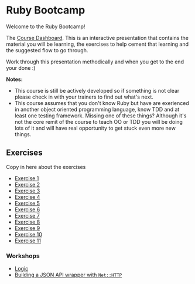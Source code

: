 # Ruby Bootcamp
Welcome to the Ruby Bootcamp!

The [Course Dashboard](http://prezi.com/adnfktg98mli/?utm_campaign=share&utm_medium=copy&rc=ex0share). This is an interactive presentation that contains the material you will be learning, the exercises to help cement that learning and the suggested flow to go through.

Work through this presentation methodically and when you get to the end your done :)

**Notes:** 
- This course is still be actively developed so if something is not clear please check in with your trainers to find out what's next.
- This course assumes that you don't know Ruby but have are exerienced in another object oriented programming language, know TDD and at least one testing framework. Missing one of these things? Although it's not the core remit of the course to teach OO or TDD you will be doing lots of it and will have real opportunity to get stuck even more new things.


## Exercises
Copy in here about the exercises

* [Exercise 1](exercise-1/readme.md) 
* [Exercise 2](exercise-2/readme.md)
* [Exercise 3](exercise-3/readme.md)
* [Exercise 4](exercise-4/readme.md)
* [Exercise 5](exercise-5/readme.md)
* [Exercise 6](exercise-6/readme.md)
* [Exercise 7](exercise-7/readme.md)
* [Exercise 8](exercise-8/readme.md)
* [Exercise 9](exercise-9/readme.md)
* [Exercise 10](exercise-10/readme.md)
* [Exercise 11](exercise-11/readme.md)

### Workshops

* [Logic](workshops/logic/readme.md)
* [Building a JSON API wrapper with `Net::HTTP`](workshops/json-api-wrapper/readme.md)
